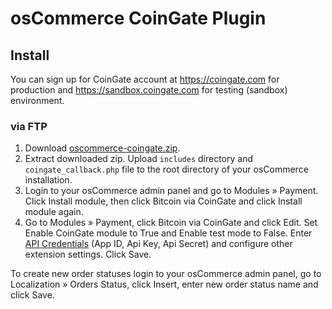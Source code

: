 # osCommerce CoinGate Plugin

## Install

You can sign up for CoinGate account at https://coingate.com for production and https://sandbox.coingate.com for testing (sandbox) environment.

### via FTP

1. Download [oscommerce-coingate.zip](https://github.com/coingate/oscommerce-plugin/archive/v1.0.0.zip).
2. Extract downloaded zip. Upload `includes` directory and `coingate_callback.php` file to the root directory of your osCommerce installation.
3. Login to your osCommerce admin panel and go to Modules » Payment. Click Install module, then click Bitcoin via CoinGate and click Install module again.
4. Go to Modules » Payment, click Bitcoin via CoinGate and click Edit. Set Enable CoinGate module to True and Enable test mode to False. Enter [API Credentials](http://support.coingate.com/knowledge_base/topics/how-can-i-create-coingate-api-credentials) (App ID, Api Key, Api Secret) and configure other extension settings. Click Save.

To create new order statuses login to your osCommerce admin panel, go to Localization » Orders Status, click Insert, enter new order status name and click Save.
